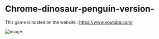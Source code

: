 # Chrome-dinosaur-penguin-version-

This game is hosted on the website : https://www.youtube.com/

![image](https://user-images.githubusercontent.com/88812675/216556242-33cf30f4-c6ea-4ed0-aa2b-69415ae20427.png)
